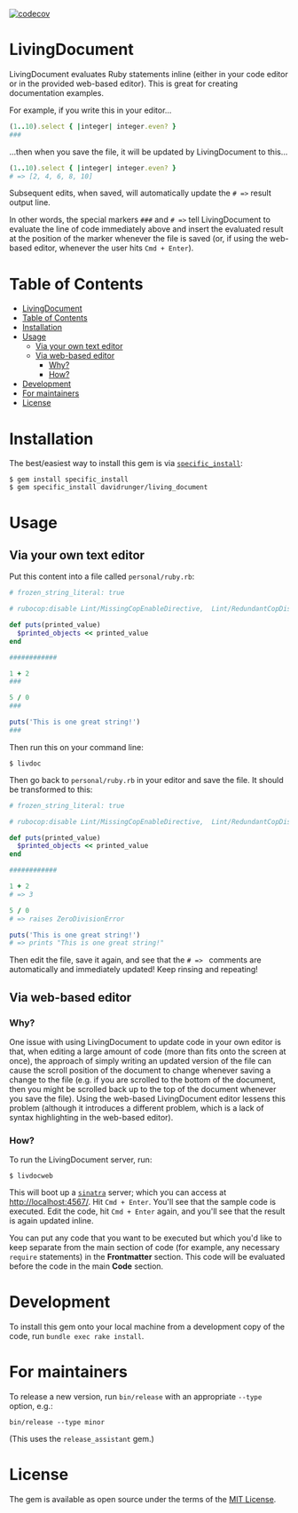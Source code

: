 [![codecov](https://codecov.io/gh/davidrunger/living_document/branch/master/graph/badge.svg)](https://codecov.io/gh/davidrunger/living_document)

# LivingDocument

LivingDocument evaluates Ruby statements inline (either in your code editor or in the provided
web-based editor). This is great for creating documentation examples.

For example, if you write this in your editor...

```rb
(1..10).select { |integer| integer.even? }
###
```

...then when you save the file, it will be updated by LivingDocument to this...

```rb
(1..10).select { |integer| integer.even? }
# => [2, 4, 6, 8, 10]
```

Subsequent edits, when saved, will automatically update the `# =>` result output line.

In other words, the special markers `###` and `# =>` tell LivingDocument to evaluate the line of
code immediately above and insert the evaluated result at the position of the marker whenever the
file is saved (or, if using the web-based editor, whenever the user hits `Cmd + Enter`).

# Table of Contents

<!--ts-->
   * [LivingDocument](#livingdocument)
   * [Table of Contents](#table-of-contents)
   * [Installation](#installation)
   * [Usage](#usage)
      * [Via your own text editor](#via-your-own-text-editor)
      * [Via web-based editor](#via-web-based-editor)
         * [Why?](#why)
         * [How?](#how)
   * [Development](#development)
   * [For maintainers](#for-maintainers)
   * [License](#license)

<!-- Added by: david, at: Wed Feb  3 08:09:54 PST 2021 -->

<!--te-->

# Installation

The best/easiest way to install this gem is via
[`specific_install`](https://github.com/rdp/specific_install):

```
$ gem install specific_install
$ gem specific_install davidrunger/living_document
```

# Usage

## Via your own text editor

Put this content into a file called `personal/ruby.rb`:

```rb
# frozen_string_literal: true

# rubocop:disable Lint/MissingCopEnableDirective,  Lint/RedundantCopDisableDirective, Lint/Void

def puts(printed_value)
  $printed_objects << printed_value
end

############

1 + 2
###

5 / 0
###

puts('This is one great string!')
###
```

Then run this on your command line:

```
$ livdoc
```

Then go back to `personal/ruby.rb` in your editor and save the file. It should be transformed to
this:

```rb
# frozen_string_literal: true

# rubocop:disable Lint/MissingCopEnableDirective,  Lint/RedundantCopDisableDirective, Lint/Void

def puts(printed_value)
  $printed_objects << printed_value
end

############

1 + 2
# => 3

5 / 0
# => raises ZeroDivisionError

puts('This is one great string!')
# => prints "This is one great string!"
```

Then edit the file, save it again, and see that the `# => ` comments are automatically and
immediately updated! Keep rinsing and repeating!

## Via web-based editor

### Why?

One issue with using LivingDocument to update code in your own editor is that, when editing a large
amount of code (more than fits onto the screen at once), the approach of simply writing an updated
version of the file can cause the scroll position of the document to change whenever saving a change
to the file (e.g. if you are scrolled to the bottom of the document, then you might be scrolled back
up to the top of the document whenever you save the file). Using the web-based LivingDocument editor
lessens this problem (although it introduces a different problem, which is a lack of syntax
highlighting in the web-based editor).

### How?

To run the LivingDocument server, run:

```
$ livdocweb
```

This will boot up a [`sinatra`][sinatra] server; which you can access at
[http://localhost:4567/](http://localhost:4567/). Hit `Cmd + Enter`. You'll see that the sample code
is executed. Edit the code, hit `Cmd + Enter` again, and you'll see that the result is again updated
inline.

You can put any code that you want to be executed but which you'd like to keep separate from the
main section of code (for example, any necessary `require` statements) in the **Frontmatter**
section. This code will be evaluated before the code in the main **Code** section.

[sinatra]: http://sinatrarb.com/

# Development

To install this gem onto your local machine from a development copy of the code, run `bundle exec
rake install`.

# For maintainers

To release a new version, run `bin/release` with an appropriate `--type` option, e.g.:

```
bin/release --type minor
```

(This uses the `release_assistant` gem.)

# License

The gem is available as open source under the terms of the [MIT
License](https://opensource.org/licenses/MIT).
